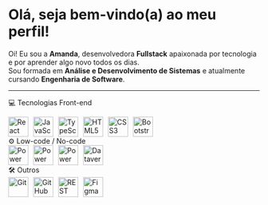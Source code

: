 #  Olá, seja bem-vindo(a) ao meu perfil!

Oi! Eu sou a **Amanda**, desenvolvedora **Fullstack** apaixonada por tecnologia e por aprender algo novo todos os dias.  
Sou formada em **Análise e Desenvolvimento de Sistemas** e atualmente cursando **Engenharia de Software**.

---

💻 Tecnologias
Front-end
<div style="display: flex; gap: 10px; flex-wrap: wrap;"> <img src="https://cdn.jsdelivr.net/gh/devicons/devicon/icons/react/react-original.svg" width="40" height="40" alt="React" /> <img src="https://cdn.jsdelivr.net/gh/devicons/devicon/icons/javascript/javascript-original.svg" width="40" height="40" alt="JavaScript" /> <img src="https://cdn.jsdelivr.net/gh/devicons/devicon/icons/typescript/typescript-original.svg" width="40" height="40" alt="TypeScript" /> <img src="https://cdn.jsdelivr.net/gh/devicons/devicon/icons/html5/html5-original.svg" width="40" height="40" alt="HTML5" /> <img src="https://cdn.jsdelivr.net/gh/devicons/devicon/icons/css3/css3-original.svg" width="40" height="40" alt="CSS3" /> <img src="https://cdn.jsdelivr.net/gh/devicons/devicon/icons/bootstrap/bootstrap-original.svg" width="40" height="40" alt="Bootstrap" /> </div>
⚙️ Low-code / No-code
<div style="display: flex; gap: 10px; flex-wrap: wrap;"> <img src="https://img.icons8.com/color/48/powerapps-2021.png" width="40" height="40" alt="Power Apps" /> <img src="https://img.icons8.com/color/48/power-automate-2020.png" width="40" height="40" alt="Power Automate" /> <img src="https://img.icons8.com/color/48/power-bi.png" width="40" height="40" alt="Power BI" /> <img src="https://img.icons8.com/color/48/microsoft-dataverse.png" width="40" height="40" alt="Dataverse" /> </div>
🛠️ Outros
<div style="display: flex; gap: 10px; flex-wrap: wrap;"> <img src="https://cdn.jsdelivr.net/gh/devicons/devicon/icons/git/git-original.svg" width="40" height="40" alt="Git" /> <img src="https://cdn.jsdelivr.net/gh/devicons/devicon/icons/github/github-original.svg" width="40" height="40" alt="GitHub" /> <img src="https://img.icons8.com/external-tal-revivo-color-tal-revivo/48/external-rest-api-is-a-software-interface-that-allows-two-applications-to-communicate-with-each-other-logo-color-tal-revivo.png" width="40" height="40" alt="REST API" /> <img src="https://cdn.jsdelivr.net/gh/devicons/devicon/icons/figma/figma-original.svg" width="40" height="40" alt="Figma" /> </div>
